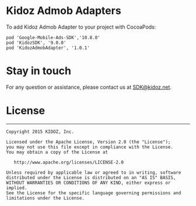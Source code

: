 # Kidoz Admob Adapters

To add Kidoz Admob Adapter to your project with CocoaPods:
```
pod 'Google-Mobile-Ads-SDK','10.8.0'
pod 'KidozSDK', '9.0.0'
pod 'KidozAdmobAdapter', '1.0.1'
```

# Stay in touch 
For any question or assistance, please contact us at SDK@kidoz.net.
</br>

# License
--------

    Copyright 2015 KIDOZ, Inc.

    Licensed under the Apache License, Version 2.0 (the "License");
    you may not use this file except in compliance with the License.
    You may obtain a copy of the License at

       http://www.apache.org/licenses/LICENSE-2.0

    Unless required by applicable law or agreed to in writing, software
    distributed under the License is distributed on an "AS IS" BASIS,
    WITHOUT WARRANTIES OR CONDITIONS OF ANY KIND, either express or implied.
    See the License for the specific language governing permissions and
    limitations under the License.
